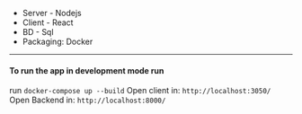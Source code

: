 - Server - Nodejs
- Client - React
- BD - Sql 
- Packaging: Docker

---

#### To run the app in development mode run
run `docker-compose up --build`
Open client in: `http://localhost:3050/`
Open Backend in: `http://localhost:8000/`
